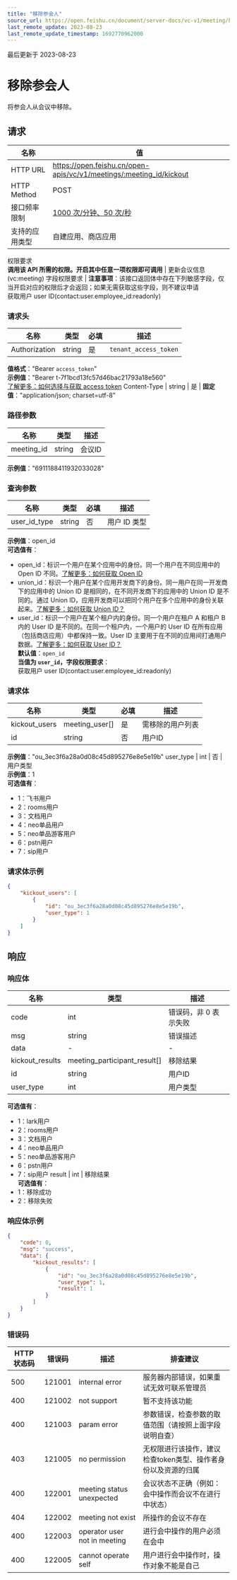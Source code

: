 ```yaml
---
title: "移除参会人"
source_url: https://open.feishu.cn/document/server-docs/vc-v1/meeting/kickout
last_remote_update: 2023-08-23
last_remote_update_timestamp: 1692770962000
---
```

最后更新于 2023-08-23

# 移除参会人

将参会人从会议中移除。

## 请求
名称 | 值
---|---
HTTP URL | https://open.feishu.cn/open-apis/vc/v1/meetings/:meeting_id/kickout
HTTP Method | POST
接口频率限制 | [1000 次/分钟、50 次/秒](https://open.feishu.cn/document/ukTMukTMukTM/uUzN04SN3QjL1cDN)
支持的应用类型 | 自建应用、商店应用
权限要求  
            **调用该 API 所需的权限。开启其中任意一项权限即可调用** | 更新会议信息(vc:meeting)
字段权限要求 | **注意事项**：该接口返回体中存在下列敏感字段，仅当开启对应的权限后才会返回；如果无需获取这些字段，则不建议申请  
        获取用户 user ID(contact:user.employee_id:readonly)

### 请求头

名称 | 类型 | 必填 | 描述
--- | --- | --- | ---
Authorization | string | 是 | `tenant_access_token`  
**值格式**："Bearer `access_token`"  
**示例值**："Bearer t-7f1bcd13fc57d46bac21793a18e560"  
[了解更多：如何选择与获取 access token](https://open.feishu.cn/document/uAjLw4CM/ugTN1YjL4UTN24CO1UjN/trouble-shooting/how-to-choose-which-type-of-token-to-use)
Content-Type | string | 是 | **固定值**："application/json; charset=utf-8"

### 路径参数

名称 | 类型 | 描述
--- | --- | ---
meeting_id | string | 会议ID  
**示例值**："6911188411932033028"

### 查询参数

名称 | 类型 | 必填 | 描述
--- | --- | --- | ---
user_id_type | string | 否 | 用户 ID 类型  
**示例值**：open_id  
**可选值有**：  
- open_id：标识一个用户在某个应用中的身份。同一个用户在不同应用中的 Open ID 不同。[了解更多：如何获取 Open ID](https://open.feishu.cn/document/uAjLw4CM/ugTN1YjL4UTN24CO1UjN/trouble-shooting/how-to-obtain-openid)  
- union_id：标识一个用户在某个应用开发商下的身份。同一用户在同一开发商下的应用中的 Union ID 是相同的，在不同开发商下的应用中的 Union ID 是不同的。通过 Union ID，应用开发商可以把同个用户在多个应用中的身份关联起来。[了解更多：如何获取 Union ID？](https://open.feishu.cn/document/uAjLw4CM/ugTN1YjL4UTN24CO1UjN/trouble-shooting/how-to-obtain-union-id)  
- user_id：标识一个用户在某个租户内的身份。同一个用户在租户 A 和租户 B 内的 User ID 是不同的。在同一个租户内，一个用户的 User ID 在所有应用（包括商店应用）中都保持一致。User ID 主要用于在不同的应用间打通用户数据。[了解更多：如何获取 User ID？](https://open.feishu.cn/document/uAjLw4CM/ugTN1YjL4UTN24CO1UjN/trouble-shooting/how-to-obtain-user-id)  
**默认值**：`open_id`  
**当值为 `user_id`，字段权限要求**：  
获取用户 user ID(contact:user.employee_id:readonly)

### 请求体

名称 | 类型 | 必填 | 描述
--- | --- | --- | ---
kickout_users | meeting_user\[\] | 是 | 需移除的用户列表
id | string | 否 | 用户ID  
**示例值**："ou_3ec3f6a28a0d08c45d895276e8e5e19b"
user_type | int | 否 | 用户类型  
**示例值**：1  
**可选值有**：  
- 1：飞书用户  
- 2：rooms用户  
- 3：文档用户  
- 4：neo单品用户  
- 5：neo单品游客用户  
- 6：pstn用户  
- 7：sip用户

### 请求体示例
```json
{
    "kickout_users": [
        {
            "id": "ou_3ec3f6a28a0d08c45d895276e8e5e19b",
            "user_type": 1
        }
    ]
}
```

## 响应

### 响应体

名称 | 类型 | 描述
--- | --- | ---
code | int | 错误码，非 0 表示失败
msg | string | 错误描述
data | \- | \-
kickout_results | meeting_participant_result\[\] | 移除结果
id | string | 用户ID
user_type | int | 用户类型  
**可选值有**：  
- 1：lark用户  
- 2：rooms用户  
- 3：文档用户  
- 4：neo单品用户  
- 5：neo单品游客用户  
- 6：pstn用户  
- 7：sip用户
result | int | 移除结果  
**可选值有**：  
- 1：移除成功  
- 2：移除失败

### 响应体示例
```json
{
    "code": 0,
    "msg": "success",
    "data": {
        "kickout_results": [
            {
                "id": "ou_3ec3f6a28a0d08c45d895276e8e5e19b",
                "user_type": 1,
                "result": 1
            }
        ]
    }
}
```

### 错误码

HTTP状态码 | 错误码 | 描述 | 排查建议
--- | --- | --- | ---
500 | 121001 | internal error | 服务器内部错误，如果重试无效可联系管理员
400 | 121002 | not support | 暂不支持该功能
400 | 121003 | param error | 参数错误，检查参数的取值范围（请按照上面字段说明自查）
403 | 121005 | no permission | 无权限进行该操作，建议检查token类型、操作者身份以及资源的归属
400 | 122001 | meeting status unexpected | 会议状态不正确（例如：会中操作而会议不在进行中状态）
404 | 122002 | meeting not exist | 所操作的会议不存在
400 | 122003 | operator user not in meeting | 进行会中操作的用户必须在会中
400 | 122005 | cannot operate self | 用户进行会中操作时，操作对象不能是自己
